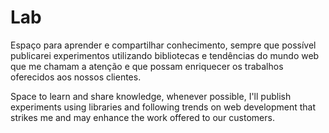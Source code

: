 Lab
===

Espaço para aprender e compartilhar conhecimento, sempre que possível publicarei experimentos utilizando bibliotecas e tendências do mundo web  que me chamam a atenção e que possam enriquecer os trabalhos oferecidos aos nossos clientes.


Space to learn and share knowledge, whenever possible, I'll publish experiments using libraries and following trends on web development that strikes me and may enhance the work offered to our customers.

